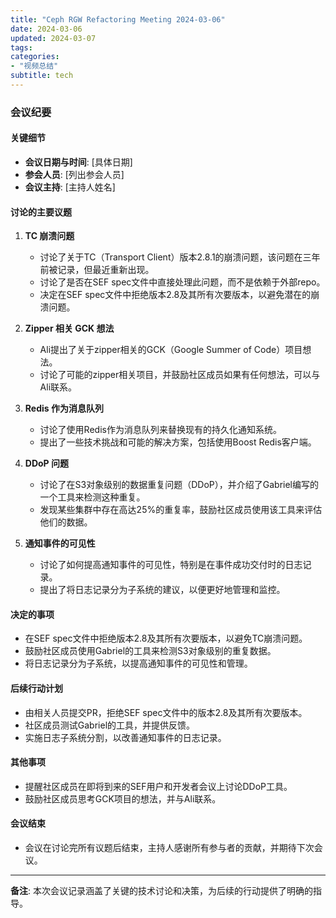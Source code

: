 ```yaml
---
title: "Ceph RGW Refactoring Meeting 2024-03-06"
date: 2024-03-06
updated: 2024-03-07
tags:
categories:
- "视频总结"
subtitle: tech
---
```



### 会议纪要

#### 关键细节
- **会议日期与时间**: [具体日期]
- **参会人员**: [列出参会人员]
- **会议主持**: [主持人姓名]

#### 讨论的主要议题
1. **TC 崩溃问题**
   - 讨论了关于TC（Transport Client）版本2.8.1的崩溃问题，该问题在三年前被记录，但最近重新出现。
   - 讨论了是否在SEF spec文件中直接处理此问题，而不是依赖于外部repo。
   - 决定在SEF spec文件中拒绝版本2.8及其所有次要版本，以避免潜在的崩溃问题。

2. **Zipper 相关 GCK 想法**
   - Ali提出了关于zipper相关的GCK（Google Summer of Code）项目想法。
   - 讨论了可能的zipper相关项目，并鼓励社区成员如果有任何想法，可以与Ali联系。

3. **Redis 作为消息队列**
   - 讨论了使用Redis作为消息队列来替换现有的持久化通知系统。
   - 提出了一些技术挑战和可能的解决方案，包括使用Boost Redis客户端。

4. **DDoP 问题**
   - 讨论了在S3对象级别的数据重复问题（DDoP），并介绍了Gabriel编写的一个工具来检测这种重复。
   - 发现某些集群中存在高达25%的重复率，鼓励社区成员使用该工具来评估他们的数据。

5. **通知事件的可见性**
   - 讨论了如何提高通知事件的可见性，特别是在事件成功交付时的日志记录。
   - 提出了将日志记录分为子系统的建议，以便更好地管理和监控。

#### 决定的事项
- 在SEF spec文件中拒绝版本2.8及其所有次要版本，以避免TC崩溃问题。
- 鼓励社区成员使用Gabriel的工具来检测S3对象级别的重复数据。
- 将日志记录分为子系统，以提高通知事件的可见性和管理。

#### 后续行动计划
- 由相关人员提交PR，拒绝SEF spec文件中的版本2.8及其所有次要版本。
- 社区成员测试Gabriel的工具，并提供反馈。
- 实施日志子系统分割，以改善通知事件的日志记录。

#### 其他事项
- 提醒社区成员在即将到来的SEF用户和开发者会议上讨论DDoP工具。
- 鼓励社区成员思考GCK项目的想法，并与Ali联系。

#### 会议结束
- 会议在讨论完所有议题后结束，主持人感谢所有参与者的贡献，并期待下次会议。

---

**备注**: 本次会议记录涵盖了关键的技术讨论和决策，为后续的行动提供了明确的指导。